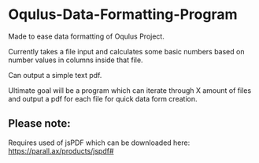 # Oqulus-Data-Formatting-Program
Made to ease data formatting of Oqulus Project.

Currently takes a file input and calculates some basic numbers based on number values in columns inside that file.

Can output a simple text pdf.

Ultimate goal will be a program which can iterate through X amount of files and output a pdf for each file for quick data form creation.

## Please note:
Requires used of jsPDF which can be downloaded here: https://parall.ax/products/jspdf#

